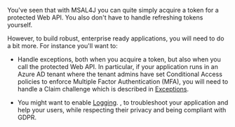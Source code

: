 You've seen that with MSAL4J you can quite simply acquire a token for a protected Web API. You also don't have to handle refreshing tokens yourself.

However, to build robust, enterprise ready applications, you will need to do a bit more. For instance you'll want to:

- Handle exceptions, both when you acquire a token, but also when you call the protected Web API. In particular, if your application runs in an Azure AD tenant where the tenant admins have set Conditional Access policies to enforce Multiple Factor Authentication (MFA), you will need to handle a Claim challenge which is described in [Exceptions](https://github.com/AzureAD/microsoft-authentication-library-for-java/wiki/Exceptions).

- You might want to enable [Logging](https://docs.microsoft.com/en-us/azure/active-directory/develop/msal-logging?tabs=java).
, to troubleshoot your application and help your users, while respecting their privacy and being compliant with GDPR.
